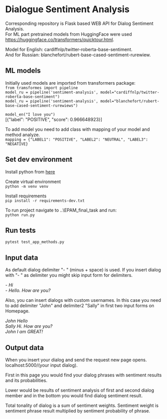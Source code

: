 # Dialogue Sentiment Analysis

Corresponding repository is Flask based WEB API for Dialog Sentiment Analysis.  
For ML part pretrained models from HuggingFace were used https://huggingface.co/transformers/quicktour.html.

Model for English: cardiffnlp/twitter-roberta-base-sentiment.  
And for Russian: blanchefort/rubert-base-cased-sentiment-rurewiew.

## ML models
Initially used models are imported from transformers package:  
`from tramsformes import pipeline`  
`model_ru = pipeline('sentiment-analysis', model="cardiffnlp/twitter-roberta-base-sentiment")`  
`model_ru = pipeline('sentiment-analysis', model="blanchefort/rubert-base-cased-sentiment-rurewiews")`


`model_en("I love you")`  
[{"label": "POSITIVE", "score": 0.966648923}]


To add model you need to add class with mapping of your model and method analyze.  
`mapping = {"LABEL1": "POSITIVE", "LABEL2": "NEUTRAL", "LABEL3": "NEGATIVE}`

## Set dev environment
Install python from [here](https://www.python.org/downloads/)

Create virtual environment  
`python -m venv venv`

Install requirements  
`pip install -r requirements-dev.txt`

To run project navigate to ..\EPAM_final_task and run:  
`python run.py`

## Run tests
`pytest test_app_methods.py`

## Input data

As default dialog delimiter "- " (minus + space) is used. If you insert dialog with "- " as delimiter you might skip input form for delimiters.

*- Hi*  
*- Hello. How are you?*

Also, you can insert dialogs with custom usernames. In this case you need to add delimiter "John" and delimiter2 "Sally" in first two input forms on Homepage.

*John Hello  
Sally Hi. How are you?  
John I am GREAT!*


## Output data

When you insert your dialog and send the request new page opens. localhost:5000/(your input dialog).

First in this page you would find your dialog phrases with sentiment results and its probabilities.

Lower would be results of sentiment analysis of first and second dialog member and in the bottom you would find dialog sentiment result.

Total tonality of dialog is a sum of sentiment weights.
Sentiment weight is sentiment phrase result multiplied by sentiment probability of phrase.
